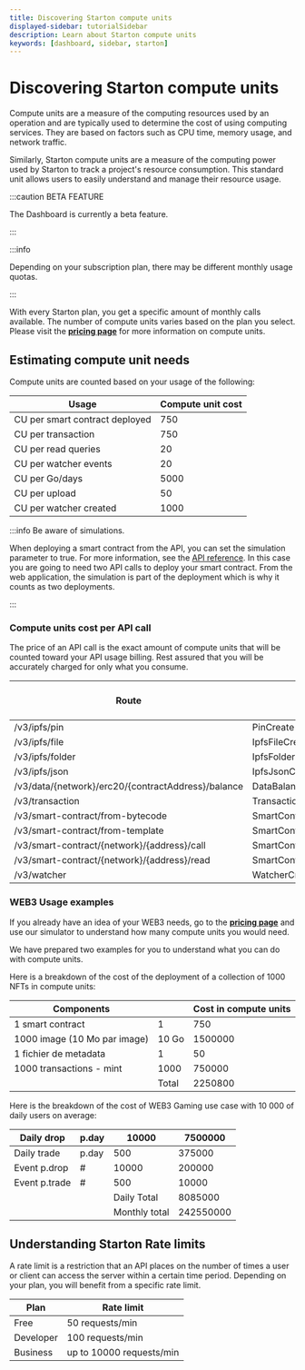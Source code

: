```yaml
---
title: Discovering Starton compute units
displayed-sidebar: tutorialSidebar
description: Learn about Starton compute units
keywords: [dashboard, sidebar, starton]
---
```


# Discovering Starton compute units

Compute units are a measure of the computing resources used by an operation and are typically used to determine the cost of using computing services. They are based on factors such as CPU time, memory usage, and network traffic.

Similarly, Starton compute units are a measure of the computing power used by Starton to track a project's resource consumption. This standard unit allows users to easily understand and manage their resource usage.

:::caution BETA FEATURE

The Dashboard is currently a beta feature.

:::


:::info

Depending on your subscription plan, there may be different monthly usage quotas.

:::

With every Starton plan, you get a specific amount of monthly calls available. The number of compute units varies based on the plan you select. Please visit the **[pricing page](https://www.starton.com/)** for more information on compute units.


## Estimating compute unit needs

Compute units are counted based on your usage of the following:

| Usage                          | Compute unit cost |
|--------------------------------|-------------------|
| CU per smart contract deployed | 750               |
| CU per transaction             | 750               |
| CU per read queries            | 20                |
| CU per watcher events          | 20                |
| CU per Go/days                 | 5000              |
| CU per upload                  | 50                |
| CU per watcher created         | 1000              |

:::info Be aware of simulations.

When deploying a smart contract from the API, you can set the simulation parameter to true. For more information, see the [API reference](https://docs.starton.com/api-reference). In this case you are going to need two API calls to deploy your smart contract. From the web application, the simulation is part of the deployment which is why it counts as two deployments.

:::

### Compute units cost per API call

The price of an API call is the exact amount of compute units that will be counted toward your API usage billing. Rest assured that you will be accurately charged for only what you consume.

| Route  | Operation | Cost in compute units |
| --- | --- | --- |
| /v3/ipfs/pin | PinCreate | 50 |
| /v3/ipfs/file | IpfsFileCreate | 50 |
| /v3/ipfs/folder | IpfsFolderCreate | 50 |
| /v3/ipfs/json | IpfsJsonCreate | 50 |
| /v3/data/{network}/erc20/{contractAddress}/balance | DataBalanceERC20 | 20 |
| /v3/transaction | TransactionCreate | 750 |
| /v3/smart-contract/from-bytecode | SmartContractCreateFromBytecode | 750 |
| /v3/smart-contract/from-template | SmartContractCreateFromTemplate | 750 |
| /v3/smart-contract/{network}/{address}/call | SmartContractCall | 750 |
| /v3/smart-contract/{network}/{address}/read | SmartContractRead | 20 |
| /v3/watcher | WatcherCreateOne | 1000 |

### WEB3 Usage examples 

If you already have an idea of your WEB3 needs, go to the **[pricing page](https://www.starton.com/)** and use our simulator to understand how many compute units you would need.

We have prepared two examples for you to understand what you can do with compute units.

Here is a breakdown of the cost of the deployment of a collection of 1000 NFTs in compute units:

| Components  |  | Cost in compute units |
| --- | --- |-------------------|
| 1 smart contract | 1 | 750               |
| 1000 image (10 Mo par image) | 10 Go | 1500000           |
| 1 fichier de metadata | 1 | 50                |
| 1000 transactions - mint | 1000 | 750000            |
|  | Total | 2250800           |

Here is the breakdown of the cost of WEB3 Gaming use case with 10 000 of daily users on average:

| Daily drop | p.day | 10000 | 7500000 |
| --- | --- | --- | --- |
| Daily trade | p.day | 500 | 375000 |
| Event p.drop | # | 10000 | 200000 |
| Event p.trade | # | 500 | 10000 |
|  |  | Daily Total | 8085000 |
|  |  | Monthly total | 242550000 |


## Understanding Starton Rate limits

A rate limit is a restriction that an API places on the number of times a user or client can access the server within a certain time period. Depending on your plan, you will benefit from a specific rate limit.

| Plan      | Rate limit               |
|-----------|--------------------------|
| Free      | 50 requests/min          |
| Developer | 100 requests/min         |
| Business  | up to 10000 requests/min |

